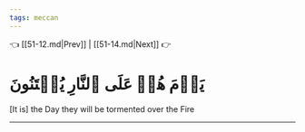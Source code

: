 ```yaml
---
tags: meccan
---
```


👈 [[51-12.md|Prev]] | [[51-14.md|Next]] 👉

# يَوۡمَ هُمۡ عَلَى ٱلنَّارِ يُفۡتَنُونَ

[It is] the Day they will be tormented over the Fire

---

